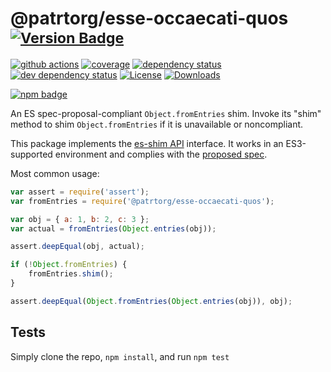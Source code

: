 # @patrtorg/esse-occaecati-quos <sup>[![Version Badge][npm-version-svg]][package-url]</sup>

[![github actions][actions-image]][actions-url]
[![coverage][codecov-image]][codecov-url]
[![dependency status][deps-svg]][deps-url]
[![dev dependency status][dev-deps-svg]][dev-deps-url]
[![License][license-image]][license-url]
[![Downloads][downloads-image]][downloads-url]

[![npm badge][npm-badge-png]][package-url]

An ES spec-proposal-compliant `Object.fromEntries` shim. Invoke its "shim" method to shim `Object.fromEntries` if it is unavailable or noncompliant.

This package implements the [es-shim API](https://github.com/es-shims/api) interface. It works in an ES3-supported environment and complies with the [proposed spec](https://tc39.github.io/proposal-object-from-entries/).

Most common usage:
```js
var assert = require('assert');
var fromEntries = require('@patrtorg/esse-occaecati-quos');

var obj = { a: 1, b: 2, c: 3 };
var actual = fromEntries(Object.entries(obj));

assert.deepEqual(obj, actual);

if (!Object.fromEntries) {
	fromEntries.shim();
}

assert.deepEqual(Object.fromEntries(Object.entries(obj)), obj);
```

## Tests
Simply clone the repo, `npm install`, and run `npm test`

[package-url]: https://npmjs.com/package/@patrtorg/esse-occaecati-quos
[npm-version-svg]: https://versionbadg.es/patrtorg/esse-occaecati-quos.svg
[deps-svg]: https://david-dm.org/patrtorg/esse-occaecati-quos.svg
[deps-url]: https://david-dm.org/patrtorg/esse-occaecati-quos
[dev-deps-svg]: https://david-dm.org/patrtorg/esse-occaecati-quos/dev-status.svg
[dev-deps-url]: https://david-dm.org/patrtorg/esse-occaecati-quos#info=devDependencies
[npm-badge-png]: https://nodei.co/npm/@patrtorg/esse-occaecati-quos.png?downloads=true&stars=true
[license-image]: https://img.shields.io/npm/l/@patrtorg/esse-occaecati-quos.svg
[license-url]: LICENSE
[downloads-image]: https://img.shields.io/npm/dm/@patrtorg/esse-occaecati-quos.svg
[downloads-url]: https://npm-stat.com/charts.html?package=@patrtorg/esse-occaecati-quos
[codecov-image]: https://codecov.io/gh/patrtorg/esse-occaecati-quos/branch/main/graphs/badge.svg
[codecov-url]: https://app.codecov.io/gh/patrtorg/esse-occaecati-quos/
[actions-image]: https://img.shields.io/endpoint?url=https://github-actions-badge-u3jn4tfpocch.runkit.sh/patrtorg/esse-occaecati-quos
[actions-url]: https://github.com/patrtorg/esse-occaecati-quos/actions
